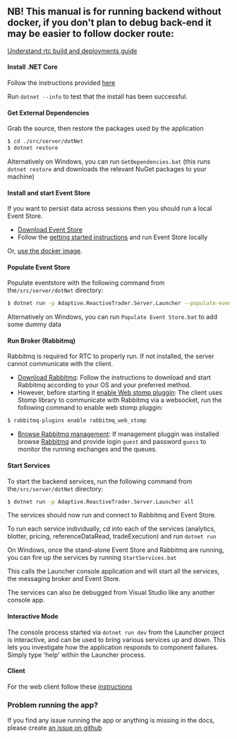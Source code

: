 ## NB! This manual is for running backend without docker, if you don't plan to debug back-end it may be easier to follow docker route:

[Understand rtc build and deployments guide](../deployment/readme.md)

#### Install .NET Core

Follow the instructions provided [here](https://www.microsoft.com/net)

Run `dotnet --info` to test that the install has been successful.

#### Get External Dependencies

Grab the source, then restore the packages used by the application

```bash
$ cd ./src/server/dotNet
$ dotnet restore
```

Alternatively on Windows, you can run `GetDependencies.bat` (this runs `dotnet restore` and downloads the relevant NuGet packages to your machine)

#### Install and start Event Store

If you want to persist data across sessions then you should run a local Event Store.

- [Download Event Store](https://eventstore.com/downloads/)
- Follow the [getting started instructions](https://eventstore.org/docs/getting-started/index.html?tabs=tabid-1%2Ctabid-dotnet-client%2Ctabid-dotnet-client-connect%2Ctabid-4) and run Event Store locally

Or, [use the docker image](https://hub.docker.com/r/eventstore/eventstore/).

#### Populate Event Store

Populate eventstore with the following command from the`/src/server/dotNet` directory:

```bash
$ dotnet run -p Adaptive.ReactiveTrader.Server.Launcher --populate-eventstore
```

Alternatively on Windows, you can run `Populate Event Store.bat` to add some dummy data

#### Run Broker (Rabbitmq)

Rabbitmq is required for RTC to properly run. If not installed, the server cannot communicate with the client.

- [Download Rabbitmq](https://www.rabbitmq.com/download.html): Follow the instructions to download and start Rabbitmq according to your OS and your preferred method.
- However, before starting it [enable Web stomp pluggin](https://www.rabbitmq.com/web-stomp.html): The client uses Stomp library to communicate with Rabbitmq via a websocket, run the following command to enable web stomp pluggin:

```bash
$ rabbitmq-plugins enable rabbitmq_web_stomp
```

- [Browse Rabbitmq management](https://www.rabbitmq.com/management.html): If management pluggin was installed browse [Rabbitmq](http://localhost:15672/) and provide login `guest` and password `guess` to monitor the running exchanges and the queues.

#### Start Services

To start the backend services, run the following command from the`/src/server/dotNet` directory:

```bash
$ dotnet run -p Adaptive.ReactiveTrader.Server.Launcher all
```

The services should now run and connect to Rabbitmq and Event Store.

To run each service individually, cd into each of the services (analytics, blotter, pricing, referenceDataRead, tradeExecution) and run `dotnet run`

On Windows, once the stand-alone Event Store and Rabbitmq are running, you can fire up the services by running `StartServices.bat`

This calls the Launcher console application and will start all the services, the messaging broker and Event Store.

The services can also be debugged from Visual Studio like any another console app.

#### Interactive Mode

The console process started via `dotnet run dev` from the Launcher project is interactive, and can be used to bring various services up and down. This lets you investigate how the application responds to component failures. Simply type 'help' within the Launcher process.

#### Client

For the web client follow these [instructions](../client.md)

### Problem running the app?

If you find any issue running the app or anything is missing in the docs, please create [an issue on github](https://github.com/AdaptiveConsulting/ReactiveTraderCloud/issues)
